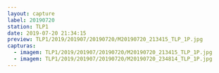 ```yaml
---
layout: capture
label: 20190720
station: TLP1
date: 2019-07-20 21:34:15
preview: TLP1/2019/201907/20190720/M20190720_213415_TLP_1P.jpg
capturas:
  - imagem: TLP1/2019/201907/20190720/M20190720_213415_TLP_1P.jpg
  - imagem: TLP1/2019/201907/20190720/M20190720_234814_TLP_1P.jpg
---
```

